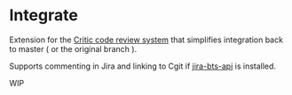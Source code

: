 # Integrate
Extension for the [Critic code review system](https://github.com/jensl/critic) that simplifies integration back to master ( or the original branch ).

Supports commenting in Jira and linking to Cgit if [jira-bts-api](https://github.com/jensl/jira-bts-api) is installed.

WIP
